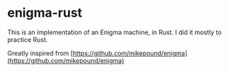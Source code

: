 # enigma-rust

This is an implementation of an Enigma machine, in Rust.
I did it mostly to practice Rust.

Greatly inspired from [https://github.com/mikepound/enigma](https://github.com/mikepound/enigma)